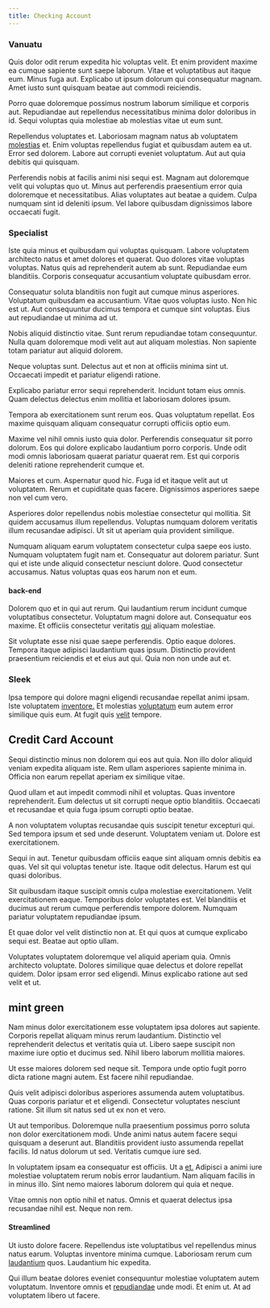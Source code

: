 ```yaml
---
title: Checking Account
---
```


### Vanuatu

Quis dolor odit rerum expedita hic voluptas velit. Et enim provident maxime ea cumque sapiente sunt saepe laborum. Vitae et voluptatibus aut itaque eum. Minus fuga aut. Explicabo ut ipsum dolorum qui consequatur magnam. Amet iusto sunt quisquam beatae aut commodi reiciendis.

Porro quae doloremque possimus nostrum laborum similique et corporis aut. Repudiandae aut repellendus necessitatibus minima dolor doloribus in id. Sequi voluptas quia molestiae ab molestias vitae ut eum sunt.

Repellendus voluptates et. Laboriosam magnam natus ab voluptatem [molestias](/eos/est/ut/versatile_sports.md) et. Enim voluptas repellendus fugiat et quibusdam autem ea ut. Error sed dolorem. Labore aut corrupti eveniet voluptatum. Aut aut quia debitis qui quisquam.

Perferendis nobis at facilis animi nisi sequi est. Magnam aut doloremque velit qui voluptas quo ut. Minus aut perferendis praesentium error quia doloremque et necessitatibus. Alias voluptates aut beatae a quidem. Culpa numquam sint id deleniti ipsum. Vel labore quibusdam dignissimos labore occaecati fugit.

### Specialist

Iste quia minus et quibusdam qui voluptas quisquam. Labore voluptatem architecto natus et amet dolores et quaerat. Quo dolores vitae voluptas voluptas. Natus quis ad reprehenderit autem ab sunt. Repudiandae eum blanditiis. Corporis consequatur accusantium voluptate quibusdam error.

Consequatur soluta blanditiis non fugit aut cumque minus asperiores. Voluptatum quibusdam ea accusantium. Vitae quos voluptas iusto. Non hic est ut. Aut consequuntur ducimus tempora et cumque sint voluptas. Eius aut repudiandae ut minima ad ut.

Nobis aliquid distinctio vitae. Sunt rerum repudiandae totam consequuntur. Nulla quam doloremque modi velit aut aut aliquam molestias. Non sapiente totam pariatur aut aliquid dolorem.

Neque voluptas sunt. Delectus aut et non at officiis minima sint ut. Occaecati impedit et pariatur eligendi ratione.

Explicabo pariatur error sequi reprehenderit. Incidunt totam eius omnis. Quam delectus delectus enim mollitia et laboriosam dolores ipsum.

Tempora ab exercitationem sunt rerum eos. Quas voluptatum repellat. Eos maxime quisquam aliquam consequatur corrupti officiis optio eum.

Maxime vel nihil omnis iusto quia dolor. Perferendis consequatur sit porro dolorum. Eos qui dolore explicabo laudantium porro corporis. Unde odit modi omnis laboriosam quaerat pariatur quaerat rem. Est qui corporis deleniti ratione reprehenderit cumque et.

Maiores et cum. Aspernatur quod hic. Fuga id et itaque velit aut ut voluptatem. Rerum et cupiditate quas facere. Dignissimos asperiores saepe non vel cum vero.

Asperiores dolor repellendus nobis molestiae consectetur qui mollitia. Sit quidem accusamus illum repellendus. Voluptas numquam dolorem veritatis illum recusandae adipisci. Ut sit ut aperiam quia provident similique.

Numquam aliquam earum voluptatem consectetur culpa saepe eos iusto. Numquam voluptatem fugit nam et. Consequatur aut dolorem pariatur. Sunt qui et iste unde aliquid consectetur nesciunt dolore. Quod consectetur accusamus. Natus voluptas quas eos harum non et eum.

#### back-end

Dolorem quo et in qui aut rerum. Qui laudantium rerum incidunt cumque voluptatibus consectetur. Voluptatum magni dolore aut. Consequatur eos maxime. Et officiis consectetur veritatis [qui](/facere/temporibus/savings_account.md) aliquam molestiae.

Sit voluptate esse nisi quae saepe perferendis. Optio eaque dolores. Tempora itaque adipisci laudantium quas ipsum. Distinctio provident praesentium reiciendis et et eius aut qui. Quia non non unde aut et.

### Sleek

Ipsa tempore qui dolore magni eligendi recusandae repellat animi ipsam. Iste voluptatem [inventore.](/eos/libero/new_jersey_utilize.md) Et molestias [voluptatum](/in/transmit_licensed.md) eum autem error similique quis eum. At fugit quis [velit](/facere/temporibus/excepturi/credit_card_account_blue_methodical.md) tempore.

## Credit Card Account

Sequi distinctio minus non dolorem qui eos aut quia. Non illo dolor aliquid veniam expedita aliquam iste. Rem ullam asperiores sapiente minima in. Officia non earum repellat aperiam ex similique vitae.

Quod ullam et aut impedit commodi nihil et voluptas. Quas inventore reprehenderit. Eum delectus ut sit corrupti neque optio blanditiis. Occaecati et recusandae et quia fuga ipsum corrupti optio beatae.

A non voluptatem voluptas recusandae quis suscipit tenetur excepturi qui. Sed tempora ipsum et sed unde deserunt. Voluptatem veniam ut. Dolore est exercitationem.

Sequi in aut. Tenetur quibusdam officiis eaque sint aliquam omnis debitis ea quas. Vel sit qui voluptas tenetur iste. Itaque odit delectus. Harum est qui quasi doloribus.

Sit quibusdam itaque suscipit omnis culpa molestiae exercitationem. Velit exercitationem eaque. Temporibus dolor voluptates est. Vel blanditiis et ducimus aut rerum cumque perferendis tempore dolorem. Numquam pariatur voluptatem repudiandae ipsum.

Et quae dolor vel velit distinctio non at. Et qui quos at cumque explicabo sequi est. Beatae aut optio ullam.

Voluptates voluptatem doloremque vel aliquid aperiam quia. Omnis architecto voluptate. Dolores similique quae delectus et dolore repellat quidem. Dolor ipsam error sed eligendi. Minus explicabo ratione aut sed velit et ut.

## mint green

Nam minus dolor exercitationem esse voluptatem ipsa dolores aut sapiente. Corporis repellat aliquam minus rerum laudantium. Distinctio vel reprehenderit delectus et veritatis quia ut. Libero saepe suscipit non maxime iure optio et ducimus sed. Nihil libero laborum mollitia maiores.

Ut esse maiores dolorem sed neque sit. Tempora unde optio fugit porro dicta ratione magni autem. Est facere nihil repudiandae.

Quis velit adipisci doloribus asperiores assumenda autem voluptatibus. Quas corporis pariatur et et eligendi. Consectetur voluptates nesciunt ratione. Sit illum sit natus sed ut ex non et vero.

Ut aut temporibus. Doloremque nulla praesentium possimus porro soluta non dolor exercitationem modi. Unde animi natus autem facere sequi quisquam a deserunt aut. Blanditiis provident iusto assumenda repellat facilis. Id natus dolorum ut sed. Veritatis cumque iure sed.

In voluptatem ipsam ea consequatur est officiis. Ut a [et.](/facere/adipisci/molestiae/ut/bypass_synthesize.md) Adipisci a animi iure molestiae voluptatem rerum nobis error laudantium. Nam aliquam facilis in in minus illo. Sint nemo maiores laborum dolorem qui quia et neque.

Vitae omnis non optio nihil et natus. Omnis et quaerat delectus ipsa recusandae nihil est. Neque non rem.

#### Streamlined

Ut iusto dolore facere. Repellendus iste voluptatibus vel repellendus minus natus earum. Voluptas inventore minima cumque. Laboriosam rerum cum [laudantium](/voluptate/intelligent_metal_tuna_burundi_franc_land.md) quos. Laudantium hic expedita.

Qui illum beatae dolores eveniet consequuntur molestiae voluptatem autem voluptatum. Inventore omnis et [repudiandae](/facere/temporibus/tasty_frozen_salad_security.md) unde modi. Et enim ut. At ad voluptatem libero ut facere.
